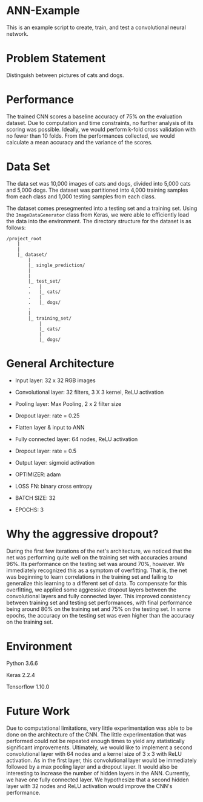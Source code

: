 # ANN-Example
This is an example script to create, train, and test a convolutional neural network.

# Problem Statement
Distinguish between pictures of cats and dogs.

# Performance
The trained CNN scores a baseline accuracy of 75% on the evaluation dataset. Due to computation and time constraints, no further analysis of
its scoring was possible. Ideally, we would perform k-fold cross validation with no fewer than 10 folds. From the
performances collected, we would calculate a mean accuracy and the variance of the scores. 

# Data Set
The data set was 10,000 images of cats and dogs, divided into 5,000 cats and 5,000 dogs. The dataset was partitioned into 
4,000 training samples from each class and 1,000 testing samples from each class.

The dataset comes presegmented into a testing set and a training set. Using the `ImageDataGenerator` class from Keras, we were
able to efficiently load the data into the environment. The directory structure for the dataset is as follows:
```
/project_root
    |
    |
    |_ dataset/
        |
        |_ single_prediction/
        |
        |
        |_ test_set/
        .   |
        .   |_ cats/
        .   |
        .   |_ dogs/
        .
        |
        |_ training_set/
            |
            |_ cats/
            |
            |_ dogs/ 
```
# General Architecture
- Input layer: 32 x 32 RGB images
- Convolutional layer: 32 filters, 3 X 3 kernel, ReLU activation
- Pooling layer: Max Pooling, 2 x 2 filter size
- Dropout layer: rate = 0.25
- Flatten layer & input to ANN
- Fully connected layer: 64 nodes, ReLU activation
- Dropout layer: rate = 0.5
- Output layer: sigmoid activation

- OPTIMIZER: adam
- LOSS FN: binary cross entropy
- BATCH SIZE: 32
- EPOCHS: 3

# Why the aggressive dropout?
During the first few iterations of the net's architecture, we noticed that the net was performing quite well on the training
set with accuracies around 96%. Its performance on the testing set was around 70%, however. We immediately recognized this
as a symptom of overfitting. That is, the net was beginning to learn correlations in the training set and failing to generalize
this learning to a different set of data. To compensate for this overfitting, we applied some aggressive dropout layers between
the convolutional layers and fully connected layer. This improved consistency between training set and testing set performances, 
with final performance being around 80% on the training set and 75% on the testing set. In some epochs, the accuracy on the
testing set was even higher than the accuracy on the training set.  

# Environment
Python 3.6.6

Keras 2.2.4

Tensorflow 1.10.0

# Future Work
Due to computational limitations, very little experimentation was able to be done on the architecture of the CNN. The little experimentation
that was performed could not be repeated enough times to yield any statistically significant improvements. Ultimately, we would like to implement
a second convolutional layer with 64 nodes and a kernel size of 3 x 3 with ReLU activation. As in the first layer, this convolutional layer would
be immediately followed by a max pooling layer and a dropout layer. It would also be interesting to increase the number of hidden layers in the ANN.
Currently, we have one fully connected layer. We hypothesize that a second hidden layer with 32 nodes and ReLU activation would improve the CNN's
performance.
